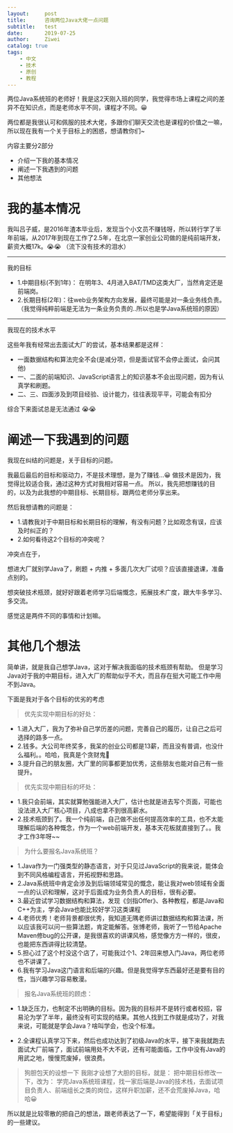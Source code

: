 ```yaml
---
layout:     post
title:      咨询两位Java大佬一点问题
subtitle:   test
date:       2019-07-25
author:     Ziwei 
catalog: true
tags:
    - 中文
    - 技术
    - 原创
    - 教程
---
```



两位Java系统班的老师好！我是这2天刚入班的同学，我觉得市场上课程之间的差异不在知识点，而是老师水平不同，课程才不同。😀

两位都是我很认可和佩服的技术大佬，多跟你们聊天交流也是课程的价值之一嘛，所以现在我有一个关于目标上的困惑，想请教你们~


内容主要分2部分

- 介绍一下我的基本情况
- 阐述一下我遇到的问题
- 其他想法


# 我的基本情况

我叫吕子威，是2016年渣本毕业后，发现当个小文员不赚钱呀，所以转行学了半年前端，从2017年到现在工作了2.5年，在北京一家创业公司做的是纯前端开发，薪资大概17k。😭😭 （流下没有技术的泪水）

---

我的目标

- 1.中期目标(不到1年)： 在明年3、4月进入BAT/TMD这类大厂，当然肯定还是前端岗。
- 2.长期目标(2年)：往web业务架构方向发展，最终可能是对一条业务线负责。（我觉得纯粹前端是无法为一条业务负责的..所以也是学Java系统班的原因）


--- 

我现在的技术水平

这些年我有经常出去面试大厂的尝试，基本结果都是这样：

- 一面数据结构和算法完全不会(是减分项，但是面试官不会停止面试，会问其他)
- 一、二面的前端知识、JavaScript语言上的知识基本不会出现问题，因为有认真学和刷题。
- 二、三、四面涉及到项目经验、设计能力，往往表现平平，可能会有扣分

综合下来面试总是无法通过 😭😭


# 阐述一下我遇到的问题

我现在纠结的问题是，关于目标的问题。

我最后最后的目标和驱动力，不是技术理想，是为了赚钱...😀
做技术是因为，我觉得比较适合我，通过这种方式对我相对容易一点。
所以，我先把想赚钱的目的，以及为此我想的中期目标、长期目标，跟两位老师分享出来。

然后我想请教的问题是：

- 1.请教我对于中期目标和长期目标的理解，有没有问题？比如观念有误，应该及时纠正的？
- 2.如何看待这2个目标的冲突呢？


冲突点在于，

想进大厂就别学Java了，刷题 + 内推 + 多面几次大厂试呗？应该直接退课，准备点别的。


想突破技术瓶颈，就好好跟着老师学习后端慨念，拓展技术广度，跟大牛多学习、多交流。


感觉这是两件不同的事情和计划嘛。

# 其他几个想法

简单讲，就是我自己想学Java，这对于解决我面临的技术瓶颈有帮助。
但是学习Java对于我的中期目标，进入大厂的帮助似乎不大，而且存在挺大可能工作中用不到Java。


下面是我对于各个目标的优劣的考虑

>  优先实现中期目标的好处：
- 1.进入大厂，我为了弥补自己学历差的问题，完善自己的履历，让自己之后可选择的路多一点。
- 2.钱多。大公司年终奖多，我呆的创业公司都是13薪，而且没有普调，也没什么福利。。哈哈，我真是个贪财鬼👻
- 3.提升自己的朋友圈，大厂里的同事都更加优秀，这些朋友也能对自己有一些提升。


> 优先实现中期目标的坏处：
- 1.我只会前端，其实就算勉强能进入大厂，估计也就是进去写个页面，可能也没法进入大厂核心项目，八成也拿不到很高薪水。
-  2.技术瓶颈到了。我一个纯前端，自己做不出任何提高效率的工具，也不太能理解后端的各种慨念，作为一个web前端开发，基本天花板就直接到了。。我才工作3年呀~~


> 为什么要报名Java系统班？
- 1.Java作为一门强类型的静态语言，对于只见过JavaScript的我来说，能体会到不同风格编程语言，开拓视野和思路。
-  2.Java系统班中肯定会涉及到后端领域常见的慨念，能让我对web领域有全面一点的认识和理解，这对于后面成为业务负责人的目标，很有必要。
-  3.最近尝试学习数据结构和算法，发现《剑指Offer》、各种教程，都是Java和C++为主，学会Java也能比较好学习这类课程
-  4.老师优秀！老师背景都很优秀，我知道无隅老师讲过数据结构和算法课，所以应该我可以问一些算法题，肯定能解答。张博老师，我听了一节给Apache Maven修bug的公开课，是我很喜欢的讲课风格，感觉像方方一样的，很皮，也能把东西讲得比较清楚。
-  5.担心过了这个村没这个店了，可能我过个1、2年回来想入门Java，两位老师也不讲课了。
-  6.我有学习Java这门语言和后端的兴趣。但是我觉得学东西最好还是要有目的性，当兴趣学习容易散漫。


> 报名Java系统班的顾虑：
-  1.缺乏压力，也制定不出明确的目标。因为我的目标并不是转行或者校招，容易沦为学了半年，最终没有可实现的结果。其他人找到工作就是成功了，对我来说，可能就是学会Java？啥叫学会，也没个标准。

-  2.全课程认真学习下来，然后也成功达到了初级Java的水平，接下来我就跑去面试大厂前端了，面试前端用处不大不说，还有可能面临，工作中没有Java的用武之地，慢慢荒废掉，很浪费。


> 狗胆包天的设想一下
我刚才设想了大胆的目标，就是：
把中期目标修改一下，改为： 学完Java系统班课程，找一家后端是Java的技术栈，去面试项目负责人、前端组长之类的岗位，这样升职加薪，还不会荒废掉Java，哈哈😀

所以就是比较零散的把自己的想法，跟老师表达了一下，希望能得到「关于目标」的一些建议。